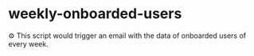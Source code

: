# weekly-onboarded-users
⚙️ This script would trigger an email with the data of onboarded users of every week.